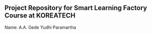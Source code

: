 ## Project Repository for Smart Learning Factory Course at KOREATECH

Name: A.A. Gede Yudhi Paramartha

